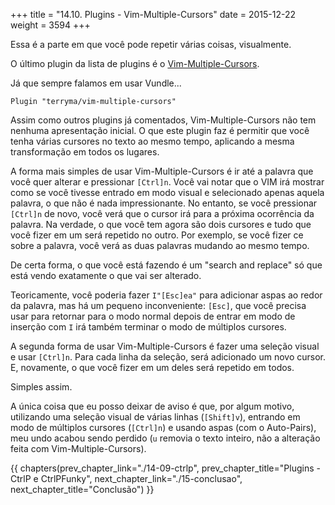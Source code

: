 +++
title = "14.10. Plugins - Vim-Multiple-Cursors"
date = 2015-12-22
weight = 3594
+++

Essa é a parte em que você pode repetir várias coisas, visualmente.

<!-- more -->

O último plugin da lista de plugins é o [Vim-Multiple-Cursors](https://github.com/terryma/vim-multiple-cursors).

Já que sempre falamos em usar Vundle...

```viml
Plugin "terryma/vim-multiple-cursors"
```

Assim como outros plugins já comentados, Vim-Multiple-Cursors não tem nenhuma
apresentação inicial. O que este plugin faz é permitir que você tenha várias
cursores no texto ao mesmo tempo, aplicando a mesma transformação em todos os
lugares.

A forma mais simples de usar Vim-Multiple-Cursors é ir até a palavra que você
quer alterar e pressionar `[Ctrl]n`. Você vai notar que o VIM irá mostrar como se
você tivesse entrado em modo visual e selecionado apenas aquela palavra, o que
não é nada impressionante. No entanto, se você pressionar `[Ctrl]n` de novo, você
verá que o cursor irá para a próxima ocorrência da palavra. Na verdade, o que
você tem agora são dois cursores e tudo que você fizer em um será repetido no
outro. Por exemplo, se você fizer ce sobre a palavra, você verá as duas
palavras mudando ao mesmo tempo.

De certa forma, o que você está fazendo é um "search and replace" só que está
vendo exatamente o que vai ser alterado.

Teoricamente, você poderia fazer `I"[Esc]ea"` para adicionar aspas ao redor da
palavra, mas há um pequeno inconveniente: `[Esc]`, que você precisa usar para
retornar para o modo normal depois de entrar em modo de inserção com `I` irá
também terminar o modo de múltiplos cursores.

A segunda forma de usar Vim-Multiple-Cursors é fazer uma seleção visual e usar
`[Ctrl]n`. Para cada linha da seleção, será adicionado um novo cursor. E,
novamente, o que você fizer em um deles será repetido em todos.

Simples assim.

A única coisa que eu posso deixar de aviso é que, por algum motivo, utilizando
uma seleção visual de várias linhas (`[Shift]v`), entrando em modo de múltiplos
cursores (`[Ctrl]n`) e usando aspas (com o Auto-Pairs), meu undo acabou sendo
perdido (`u` removia o texto inteiro, não a alteração feita com
Vim-Multiple-Cursors).

{{ chapters(prev_chapter_link="./14-09-ctrlp", prev_chapter_title="Plugins - CtrlP e CtrlPFunky", next_chapter_link="./15-conclusao", next_chapter_title="Conclusão") }}
